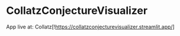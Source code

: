 # CollatzConjectureVisualizer

App live at: Collatz[!https://collatzconjecturevisualizer.streamlit.app/]
